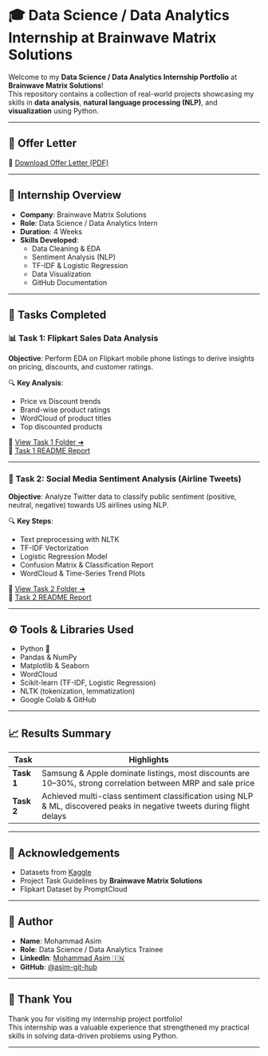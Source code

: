 # 🎓 Data Science / Data Analytics Internship at Brainwave Matrix Solutions

Welcome to my **Data Science / Data Analytics Internship Portfolio** at **Brainwave Matrix Solutions**!  
This repository contains a collection of real-world projects showcasing my skills in **data analysis**, **natural language processing (NLP)**, and **visualization** using Python.

---

## 📄 Offer Letter

📌 [Download Offer Letter (PDF)](https://github.com/asim-git-hub/Brainwave-Matrix-Solutions/blob/main/Offer%20Letter.pdf)

---

## 🧠 Internship Overview

- **Company**: Brainwave Matrix Solutions  
- **Role**: Data Science / Data Analytics Intern  
- **Duration**: 4 Weeks  
- **Skills Developed**:
  - Data Cleaning & EDA
  - Sentiment Analysis (NLP)
  - TF-IDF & Logistic Regression
  - Data Visualization
  - GitHub Documentation

---

## 📁 Tasks Completed

### 📊 Task 1: Flipkart Sales Data Analysis

**Objective**: Perform EDA on Flipkart mobile phone listings to derive insights on pricing, discounts, and customer ratings.

🔍 **Key Analysis**:
- Price vs Discount trends  
- Brand-wise product ratings  
- WordCloud of product titles  
- Top discounted products  

📂 [View Task 1 Folder ➜]([./Task-1-Flipkart-Sales-Analysis](https://github.com/asim-git-hub/Brainwave-Matrix-Solutions/tree/main/Task%201))  
📄 [Task 1 README Report]([./Task-1-Flipkart-Sales-Analysis/README.md](https://github.com/asim-git-hub/Brainwave-Matrix-Solutions/blob/main/Task%201/Report.md))

---

### 💬 Task 2: Social Media Sentiment Analysis (Airline Tweets)

**Objective**: Analyze Twitter data to classify public sentiment (positive, neutral, negative) towards US airlines using NLP.

🔍 **Key Steps**:
- Text preprocessing with NLTK  
- TF-IDF Vectorization  
- Logistic Regression Model  
- Confusion Matrix & Classification Report  
- WordCloud & Time-Series Trend Plots  

📂 [View Task 2 Folder ➜](./Task-2-Sentiment-Analysis-Airlines)  
📄 [Task 2 README Report](./Task-2-Sentiment-Analysis-Airlines/README.md)

---

## ⚙️ Tools & Libraries Used

- Python 🐍
- Pandas & NumPy
- Matplotlib & Seaborn
- WordCloud
- Scikit-learn (TF-IDF, Logistic Regression)
- NLTK (tokenization, lemmatization)
- Google Colab & GitHub

---

## 📈 Results Summary

| Task | Highlights |
|------|------------|
| **Task 1** | Samsung & Apple dominate listings, most discounts are 10–30%, strong correlation between MRP and sale price |
| **Task 2** | Achieved multi-class sentiment classification using NLP & ML, discovered peaks in negative tweets during flight delays |

---

## 📌 Acknowledgements

- Datasets from [Kaggle](https://www.kaggle.com/)  
- Project Task Guidelines by **Brainwave Matrix Solutions**  
- Flipkart Dataset by PromptCloud

---

## 👤 Author

- **Name**: Mohammad Asim  
- **Role**: Data Science / Data Analytics Trainee  
- **LinkedIn**: [Mohammad Asim 🇮🇳](https://www.linkedin.com/in/mohammad-asim-%F0%9F%87%AE%F0%9F%87%B3-85b037b5/)  
- **GitHub**: [@asim-git-hub](https://github.com/asim-git-hub)

---

## 🙌 Thank You

Thank you for visiting my internship project portfolio!  
This internship was a valuable experience that strengthened my practical skills in solving data-driven problems using Python.

---
